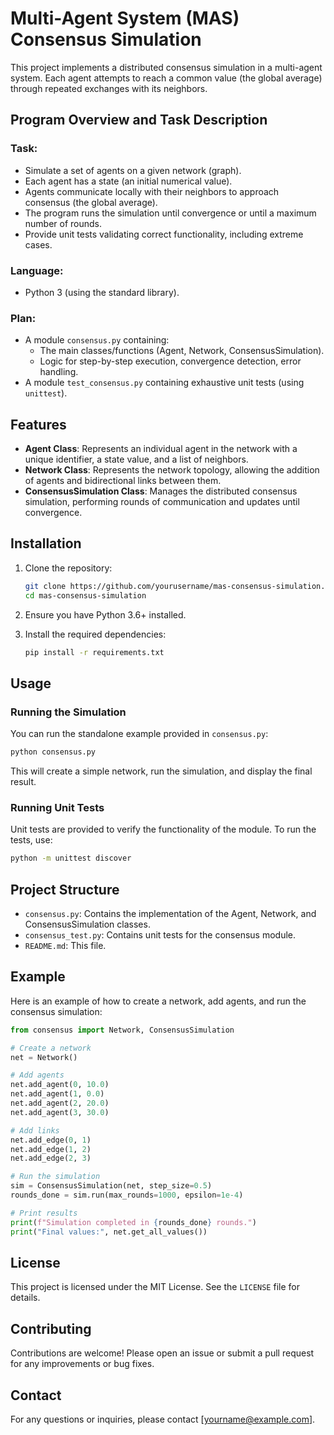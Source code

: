 # Multi-Agent System (MAS) Consensus Simulation

This project implements a distributed consensus simulation in a multi-agent system. Each agent attempts to reach a common value (the global average) through repeated exchanges with its neighbors.

## Program Overview and Task Description

### Task:

- Simulate a set of agents on a given network (graph).
- Each agent has a state (an initial numerical value).
- Agents communicate locally with their neighbors to approach consensus (the global average).
- The program runs the simulation until convergence or until a maximum number of rounds.
- Provide unit tests validating correct functionality, including extreme cases.

### Language:

- Python 3 (using the standard library).

### Plan:

- A module `consensus.py` containing:
  - The main classes/functions (Agent, Network, ConsensusSimulation).
  - Logic for step-by-step execution, convergence detection, error handling.
- A module `test_consensus.py` containing exhaustive unit tests (using `unittest`).

## Features

- **Agent Class**: Represents an individual agent in the network with a unique identifier, a state value, and a list of neighbors.
- **Network Class**: Represents the network topology, allowing the addition of agents and bidirectional links between them.
- **ConsensusSimulation Class**: Manages the distributed consensus simulation, performing rounds of communication and updates until convergence.

## Installation

1. Clone the repository:
    ```sh
    git clone https://github.com/yourusername/mas-consensus-simulation.git
    cd mas-consensus-simulation
    ```

2. Ensure you have Python 3.6+ installed.

3. Install the required dependencies:
    ```sh
    pip install -r requirements.txt
    ```

## Usage

### Running the Simulation

You can run the standalone example provided in `consensus.py`:

```sh
python consensus.py
```

This will create a simple network, run the simulation, and display the final result.

### Running Unit Tests

Unit tests are provided to verify the functionality of the module. To run the tests, use:

```sh
python -m unittest discover
```

## Project Structure

- `consensus.py`: Contains the implementation of the Agent, Network, and ConsensusSimulation classes.
- `consensus_test.py`: Contains unit tests for the consensus module.
- `README.md`: This file.

## Example

Here is an example of how to create a network, add agents, and run the consensus simulation:

```python
from consensus import Network, ConsensusSimulation

# Create a network
net = Network()

# Add agents
net.add_agent(0, 10.0)
net.add_agent(1, 0.0)
net.add_agent(2, 20.0)
net.add_agent(3, 30.0)

# Add links
net.add_edge(0, 1)
net.add_edge(1, 2)
net.add_edge(2, 3)

# Run the simulation
sim = ConsensusSimulation(net, step_size=0.5)
rounds_done = sim.run(max_rounds=1000, epsilon=1e-4)

# Print results
print(f"Simulation completed in {rounds_done} rounds.")
print("Final values:", net.get_all_values())
```

## License

This project is licensed under the MIT License. See the `LICENSE` file for details.

## Contributing

Contributions are welcome! Please open an issue or submit a pull request for any improvements or bug fixes.

## Contact

For any questions or inquiries, please contact [yourname@example.com].
